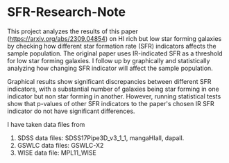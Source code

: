 # SFR-Research-Note
This project analyzes the results of this paper (https://arxiv.org/abs/2309.04854) on HI rich but low star forming galaxies by checking how different star formation rate (SFR) indicators affects the sample population. The original paper uses IR-indicated SFR as a threshold for low star forming galaxies. I follow up by graphically and statistically analyzing how changing SFR indicator will affect the sample population. 

Graphical results show significant discrepancies between different SFR indicators, with a substantial number of galaxies being star forming in one indicator but non star forming in another. However, running statistical tests show that p-values of other SFR indicators to the paper's chosen IR SFR indicator do not have significant differences. 

I have taken data files from 
1) SDSS data files: SDSS17Pipe3D_v3_1_1, mangaHIall, dapall.
2) GSWLC data files: GSWLC-X2
3) WISE data file: MPL11_WISE

